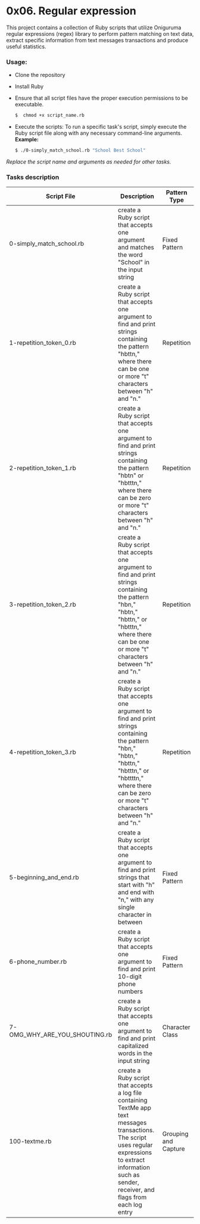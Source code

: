# 0x06. Regular expression

This project contains a collection of Ruby scripts that utilize Oniguruma regular expressions (regex) library to perform pattern matching on text data, extract specific information from text messages transactions and produce useful statistics.

### Usage:

- Clone the repository

- Install Ruby

- Ensure that all script files have the proper execution permissions to be executable.

    ```bash
    $  chmod +x script_name.rb
    ```

 - Execute the scripts: To run a specific task's script, simply execute the Ruby script file along with any necessary command-line arguments. **Example:**

   ```bash
   $ ./0-simply_match_school.rb "School Best School"
   ```

*Replace the script name and arguments as needed for other tasks.*



### Tasks description


| Script File | Description | Pattern Type |
|-------------|-------------|--------------|
| 0-simply_match_school.rb | create a Ruby script that accepts one argument and matches the word "School" in the input string | Fixed Pattern |
| 1-repetition_token_0.rb |  create a Ruby script that accepts one argument to find and print strings containing the pattern "hbttn," where there can be one or more "t" characters between "h" and "n." | Repetition |
| 2-repetition_token_1.rb | create a Ruby script that accepts one argument to find and print strings containing the pattern "hbtn" or "hbtttn," where there can be zero or more "t" characters between "h" and "n." | Repetition |
| 3-repetition_token_2.rb | create a Ruby script that accepts one argument to find and print strings containing the pattern "hbn," "hbtn," "hbttn," or "hbtttn," where there can be one or more "t" characters between "h" and "n."  | Repetition |
| 4-repetition_token_3.rb | create a Ruby script that accepts one argument to find and print strings containing the pattern "hbn," "hbtn," "hbttn," "hbtttn," or "hbttttn," where there can be zero or more "t" characters between "h" and "n." | Repetition |
| 5-beginning_and_end.rb | create a Ruby script that accepts one argument to find and print strings that start with "h" and end with "n," with any single character in between | Fixed Pattern |
| 6-phone_number.rb | create a Ruby script that accepts one argument to find and print 10-digit phone numbers  | Fixed Pattern |
| 7-OMG_WHY_ARE_YOU_SHOUTING.rb | create a Ruby script that accepts one argument to find and print capitalized words in the input string | Character Class |
| 100-textme.rb | create a Ruby script that accepts a log file containing TextMe app text messages transactions. The script uses regular expressions to extract information such as sender, receiver, and flags from each log entry | Grouping and Capture |


